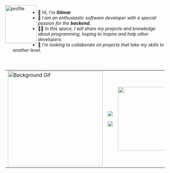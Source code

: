 
<!--[![21-sin-t-tulo-20220909013518.png](https://user-images.githubusercontent.com/86094668/202844041-69b4aca9-42e9-4a9b-b926-e98b62422fef.png)]()
-->

<div align="left">
<img align="left" width=100 height=120 src="https://github.com/XGilmar/XGilmar/assets/86094668/d007bbcc-c0f8-4364-ae20-7de3d9e7adda" alt="profile"/>
</div>

<div align="left">

- 👋 <i>Hi, I’m <b>Gilmar</b></i>
- 🌱 <i>I am an enthusiastic software developer with a special passion for the <b>backend.</b></i>
- 👨‍💻 <i>In this space, I will share my projects and knowledge about programming, hoping to inspire and help other developers.</i>
- 🚀 <i>I’m looking to collaborate on projects that take my skills to another level.</i>

</div>

#



<table align="left">
  <tr>
    <td>
    <a href="https://github.com/angelliax">
      <img src="https://user-images.githubusercontent.com/74038190/225813708-98b745f2-7d22-48cf-9150-083f1b00d6c9.gif" alt="Background Gif" width="300">
    </a>  
    </td>
    <td>
      <p align="center">
        <a href="https://skillicons.dev">
        <img src="https://skillicons.dev/icons?i=linux,angular,react,java,spring,postgres,mysql,mongo" />
        </a>
      </p>
      <p align="center">
        <a href="https://skillicons.dev">
        <img src="https://skillicons.dev/icons?i=docker,kubernetes,aws,postman" />
      </a>
      </p>
    </td>
    <td style='border:none;'>
        <img  height="200" src="https://github-readme-stats.vercel.app/api?username=XGilmar&show_icons=true&rank_icon=github&bg_color=30,0a0720,1e1a3d,0a0720&title_color=fff&text_color=fff">
        </td>
  </tr>
</table>

<!--<table align="center">
    <tr>
        <td style='border:none;'>
        <img  height="200" src="https://github-readme-stats.vercel.app/api?username=XGilmar&show_icons=true&rank_icon=github&bg_color=30,0a0720,1e1a3d,0a0720&title_color=fff&text_color=fff">
        </td>
        <td style='border:none;'>
        <img height="200" src="https://github-readme-stats.vercel.app/api/top-langs/?username=XGilmar&hide_progress=true&bg_color=30,0a0720,1e1a3d,0a0720&title_color=fff&text_color=fff">
        </td>
    </tr>
</table> -->



<!--

<table align="center" border="0px">
    <tr>
        <td style='border:none;'><img src="https://github.com/XGilmar/XGilmar/assets/86094668/43a78224-3bb1-47fb-830a-449c2c9b6610" alt="Girl in a jacket" width="50em" height="50em" ></td>
        <td style='border:none;'><img src="https://github.com/XGilmar/XGilmar/assets/86094668/c644c22f-f13a-4278-a18a-a6ac37dcc50f" alt="Girl in a jacket" width="50em" height="50em" style='border:none;'></td>
        <td style='border:none;'><img src="https://github.com/XGilmar/XGilmar/assets/86094668/f263e07c-157a-454c-9f8c-4a4f62e4c9ba" alt="Girl in a jacket" width="50em" height="50em" style='border:none;'></td>
        <td style='border:none;'><img src="https://github.com/XGilmar/XGilmar/assets/86094668/e0626359-26bc-443c-a4f0-a1222ef46283" alt="Girl in a jacket" width="50em" height="50em" style='border:none;'></td>
    </tr>
</table>

> **<p>Mis estadísticas</p>**


  <a href="https://www.instagram.com/srjak.dev?r=nametag" target="_blank"><img src="https://img.shields.io/badge/-Instagram-%23E4405F?style=for-the-badge&logo=instagram&logoColor=white" target="_blank"></a> 
  <a href="https://www.linkedin.com/in/gilmarescudero" target="_blank"><img src="https://img.shields.io/badge/-LinkedIn-%230077B5?style=for-the-badge&logo=linkedin&logoColor=white" target="_blank"></a> 

  
  <a href="mailto:gilmar01eduardo@gmail.com"><img src="https://img.shields.io/badge/-Gmail-%23333?style=for-the-badge&logo=gmail&logoColor=white" target="_blank"></a>
</div> -->
